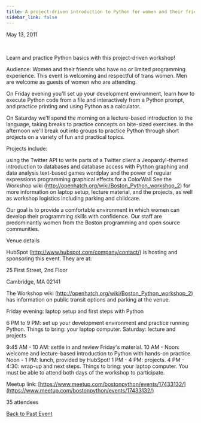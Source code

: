 ```yaml
---
title: A project-driven introduction to Python for women and their friends
sidebar_link: false
---
```


May 13, 2011


   

Learn and practice Python basics with this project-driven workshop!

Audience: Women and their friends who have no or limited programming experience. This event is welcoming and respectful of trans women. Men are welcome as guests of women who are attending.

On Friday evening you'll set up your development environment, learn how to execute Python code from a file and interactively from a Python prompt, and practice printing and using Python as a calculator.

On Saturday we'll spend the morning on a lecture-based introduction to the language, taking breaks to practice concepts on bite-sized exercises. In the afternoon we'll break out into groups to practice Python through short projects on a variety of fun and practical topics.

Projects include:

using the Twitter API to write parts of a Twitter client a Jeopardy!-themed introduction to databases and database access with Python graphing and data analysis text-based games wordplay and the power of regular expressions programming graphical effects for a ColorWall See the Workshop wiki (http://openhatch.org/wiki/Boston_Python_workshop_2) for more information on laptop setup, lecture material, and the projects, as well as workshop logistics including parking and childcare.

Our goal is to provide a comfortable environment in which women can develop their programming skills with confidence. Our staff are predominantly women from the Boston programming and open source communities.

Venue details

HubSpot (http://www.hubspot.com/company/contact/) is hosting and sponsoring this event. They are at:

25 First Street, 2nd Floor

Cambridge, MA 02141

The Workshop wiki (http://openhatch.org/wiki/Boston_Python_workshop_2) has information on public transit options and parking at the venue.

Friday evening: laptop setup and first steps with Python

6 PM to 9 PM: set up your development environment and practice running Python. Things to bring: your laptop computer. Saturday: lecture and projects

9:45 AM - 10 AM: settle in and review Friday's material. 10 AM - Noon: welcome and lecture-based introduction to Python with hands-on practice. Noon - 1 PM: lunch, provided by HubSpot! 1 PM - 4 PM: projects. 4 PM - 4:30: wrap-up and next steps. Things to bring: your laptop computer. You must be able to attend both days of the workshop to participate.


Meetup link: [https://www.meetup.com/bostonpython/events/17433132/](https://www.meetup.com/bostonpython/events/17433132/)

35 attendees

[Back to Past Event](past-events.md)